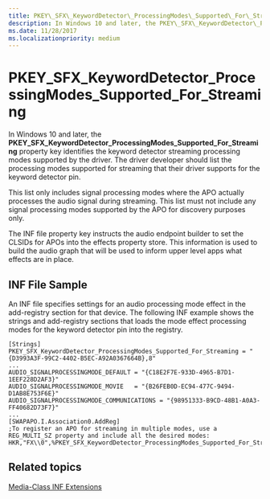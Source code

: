 ```yaml
---
title: PKEY\_SFX\_KeywordDetector\_ProcessingModes\_Supported\_For\_Streaming
description: In Windows 10 and later, the PKEY\_SFX\_KeywordDetector\_ProcessingModes\_Supported\_For\_Streaming property key identifies the keyword detector streaming processing modes supported by the driver.
ms.date: 11/28/2017
ms.localizationpriority: medium
---
```


# PKEY\_SFX\_KeywordDetector\_ProcessingModes\_Supported\_For\_Streaming


In Windows 10 and later, the **PKEY\_SFX\_KeywordDetector\_ProcessingModes\_Supported\_For\_Streaming** property key identifies the keyword detector streaming processing modes supported by the driver. The driver developer should list the processing modes supported for streaming that their driver supports for the keyword detector pin.

This list only includes signal processing modes where the APO actually processes the audio signal during streaming. This list must not include any signal processing modes supported by the APO for discovery purposes only.

The INF file property key instructs the audio endpoint builder to set the CLSIDs for APOs into the effects property store. This information is used to build the audio graph that will be used to inform upper level apps what effects are in place.

## <span id="INF_File_Sample"></span><span id="inf_file_sample"></span><span id="INF_FILE_SAMPLE"></span>INF File Sample


An INF file specifies settings for an audio processing mode effect in the add-registry section for that device. The following INF example shows the strings and add-registry sections that loads the mode effect processing modes for the keyword detector pin into the registry.

```inf
[Strings]
PKEY_SFX_KeywordDetector_ProcessingModes_Supported_For_Streaming = "{D3993A3F-99C2-4402-B5EC-A92A0367664B},8"
...
AUDIO_SIGNALPROCESSINGMODE_DEFAULT = "{C18E2F7E-933D-4965-B7D1-1EEF228D2AF3}"
AUDIO_SIGNALPROCESSINGMODE_MOVIE   = "{B26FEB0D-EC94-477C-9494-D1AB8E753F6E}"
AUDIO_SIGNALPROCESSINGMODE_COMMUNICATIONS = "{98951333-B9CD-48B1-A0A3-FF40682D73F7}"
...
[SWAPAPO.I.Association0.AddReg]
;To register an APO for streaming in multiple modes, use a REG_MULTI_SZ property and include all the desired modes:
HKR,"FX\\0",%PKEY_SFX_KeywordDetector_ProcessingModes_Supported_For_Streaming%,%REG_MULTI_SZ%,%AUDIO_SIGNALPROCESSINGMODE_DEFAULT%,%AUDIO_SIGNALPROCESSINGMODE_MOVIE%,%AUDIO_SIGNALPROCESSINGMODE_COMMUNICATIONS%
```

## <span id="related_topics"></span>Related topics


[Media-Class INF Extensions](media-class-inf-extensions.md)

 

 






